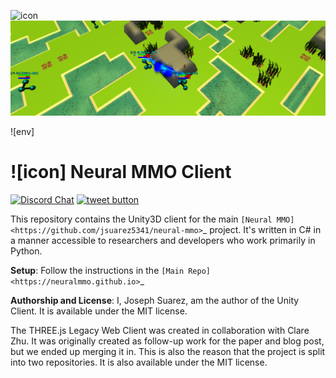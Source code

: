 ![icon](resource/icon_pixel.png)
![env](resource/v1-5_splash.png)

![env]

# ![icon] Neural MMO Client

[![Discord Chat](https://img.shields.io/discord/657211973435392011.svg)](https://discord.gg/BkMmFUC)
<a href="https://twitter.com/jsuarez5341?ref_src=twsrc%5Etfw" target="_blank">
  <img src="http://jpillora.com/github-twitter-button/img/tweet.png"
       alt="tweet button" title="Follow"></img>
</a>

This repository contains the Unity3D client for the main `[Neural MMO] <https://github.com/jsuarez5341/neural-mmo>`_ project. It's written in C# in a manner accessible to researchers and developers who work primarily in Python.


**Setup**: Follow the instructions in the `[Main Repo] <https://neuralmmo.github.io>`_


**Authorship and License**: I, Joseph Suarez, am the author of the Unity Client. It is available under the MIT license.

The THREE.js Legacy Web Client was created in collaboration with Clare Zhu. It was originally created as follow-up work for the paper and blog post, but we ended up merging it in. This is also the reason that the project is split into two repositories. It is also available under the MIT license.
